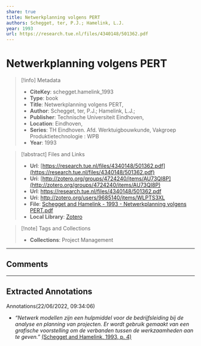 ```yaml
---
share: true
title: Netwerkplanning volgens PERT
authors: Schegget, ter, P.J.; Hamelink, L.J.
year: 1993 
url: https://research.tue.nl/files/4340148/501362.pdf
---
```


# Netwerkplanning volgens PERT

> [!info] Metadata
> - **CiteKey**: schegget.hamelink_1993
> - **Type**: book
> - **Title**: Netwerkplanning volgens PERT, 
> - **Author**: Schegget, ter, P.J.; Hamelink, L.J.;  
> - **Publisher**: Technische Universiteit Eindhoven,
> - **Location**: Eindhoven,
> - **Series**: TH Eindhoven. Afd. Werktuigbouwkunde, Vakgroep Produktietechnologie : WPB
> - **Year**: 1993 

> [!abstract] Files and Links
> - **Url**: [https://research.tue.nl/files/4340148/501362.pdf](https://research.tue.nl/files/4340148/501362.pdf)
> - **Uri**: [http://zotero.org/groups/4724240/items/AU73QI8P](http://zotero.org/groups/4724240/items/AU73QI8P)
> - **Url**: https://research.tue.nl/files/4340148/501362.pdf
> - **Uri**: http://zotero.org/users/9685140/items/WLPTS3XL
> - **File**: [Schegget and Hamelink - 1993 - Netwerkplanning volgens PERT.pdf](file://C:%5CUsers%5C20003936%5CZotero%5Cstorage%5CVSSSMBWC%5CSchegget%2520and%2520Hamelink%2520-%25201993%2520-%2520Netwerkplanning%2520volgens%2520PERT.pdf)
> - **Local Library**: [Zotero]((zotero://select/library/items/WLPTS3XL))

> [!note] Tags and Collections
> - **Collections**: Project Management

----

## Comments



----

## Extracted Annotations

Annotations(22/06/2022, 09:34:06)

- *“Netwerk modellen zijn een hulpmiddel voor de bedrijfsleiding bij de analyse en planning van projecten. Er wordt gebruik gemaakt van een grafische voorstelling om de verbanden tussen de werkzaamheden aan te geven.”* [(Schegget and Hamelink, 1993, p. 4)](zotero://open-pdf/library/items/VSSSMBWC?page=6&annotation=SGPHI2C4)



